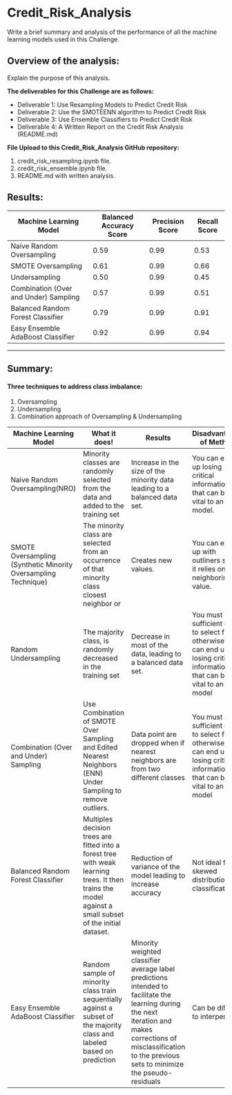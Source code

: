 # Credit_Risk_Analysis
 


Write a brief summary and analysis of the performance of all the machine learning models used in this Challenge.

## Overview of the analysis: 
Explain the purpose of this analysis.



**The deliverables for this Challenge are as follows:**
- Deliverable 1: Use Resampling Models to Predict Credit Risk
- Deliverable 2: Use the SMOTEENN algorithm to Predict Credit Risk
- Deliverable 3: Use Ensemble Classifiers to Predict Credit Risk
- Deliverable 4: A Written Report on the Credit Risk Analysis (README.md)

**File Upload to this Credit_Risk_Analysis GitHub repository:**
1. credit_risk_resampling.ipynb file.
2. credit_risk_ensemble.ipynb file.
3. README.md with written analysis.


## Results: 
Machine Learning Model | Balanced Accuracy Score| Precision Score| Recall Score
------------ | -------------  | ------------- | -------------
Naive Random Oversampling| 0.59 | 0.99|  0.53
SMOTE Oversampling | 0.61 | 0.99| 0.66
Undersampling | 0.50 | 0.99| 0.45
Combination (Over and Under) Sampling | 0.57 | 0.99| 0.51
Balanced Random Forest Classifier | 0.79 |  0.99 |  0.91 
Easy Ensemble AdaBoost Classifier | 0.92 | 0.99 | 0.94 

<hr> </hr>



## Summary: 

#### Three techniques to address class imbalance: 
1. Oversampling
2. Undersampling
3. Combination approach of Oversampling & Undersampling

Machine Learning Model | What it does!| Results  | Disadvantages of Method
------------ | -------------  | ------------- | -------------
Naive Random Oversampling(NRO)| Minority classes are randomly selected from the data and added to the training set | Increase in the size of the minority data leading to a balanced data set.| You can end up losing critical information that can be vital to an ML model.
SMOTE Oversampling (Synthetic Minority Oversampling Technique) | The minority class are selected from an occurrence of that minority class closest neighbor or | Creates new values. | You can end up with outliners since it relies on the neighboring value.
Random Undersampling | The majority class, is randomly decreased in the training set | Decrease in most of the data, leading to a balanced data set.|  You  must have sufficient data to select from; otherwise, we can end up losing critical information that can be vital to an ML model
Combination (Over and Under) Sampling | Use Combination of SMOTE Over Sampling and Edited Nearest Neighbors (ENN) Under Sampling to remove outliers.  | Data point are dropped when if nearest neighbors are from two different classes | You  must have sufficient data to select from; otherwise, we can end up losing critical information that can be vital to an ML model
Balanced Random Forest Classifier | Multiples decision trees are fitted into a forest tree with weak learning trees. It then trains the model against a small subset of the initial dataset. | Reduction of variance of the model leading to increase accuracy  | Not ideal for skewed distribution classification
Easy Ensemble AdaBoost Classifier | Random sample of minority class train sequentially against a subset of the majority class and labeled based on prediction | Minority weighted classifier average label predictions intended to facilitate the learning during the next iteration and makes corrections of misclassification to the previous sets to minimize the pseudo-residuals  | Can be difficult to interperet 



